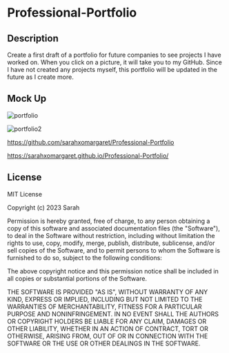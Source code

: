 # Professional-Portfolio

## Description

Create a first draft of a portfolio for future companies to see projects I have worked on. When you click on a picture, it will take you to my GitHub. Since I have not created any projects myself, this portfolio will be updated in the future as I create more. 

## Mock Up

![portfolio](https://user-images.githubusercontent.com/127162545/228976093-d85b9aa0-66a3-4963-b29e-a7e2f6c23db2.PNG)

![portfolio2](https://user-images.githubusercontent.com/127162545/228976099-7744b1ce-8eae-4dcc-8aab-2f4c35484f0c.PNG)

https://github.com/sarahxomargaret/Professional-Portfolio

https://sarahxomargaret.github.io/Professional-Portfolio/

## License

MIT License

Copyright (c) 2023 Sarah

Permission is hereby granted, free of charge, to any person obtaining a copy of this software and associated documentation files (the "Software"), to deal in the Software without restriction, including without limitation the rights to use, copy, modify, merge, publish, distribute, sublicense, and/or sell copies of the Software, and to permit persons to whom the Software is furnished to do so, subject to the following conditions:

The above copyright notice and this permission notice shall be included in all copies or substantial portions of the Software.

THE SOFTWARE IS PROVIDED "AS IS", WITHOUT WARRANTY OF ANY KIND, EXPRESS OR IMPLIED, INCLUDING BUT NOT LIMITED TO THE WARRANTIES OF MERCHANTABILITY, FITNESS FOR A PARTICULAR PURPOSE AND NONINFRINGEMENT. IN NO EVENT SHALL THE AUTHORS OR COPYRIGHT HOLDERS BE LIABLE FOR ANY CLAIM, DAMAGES OR OTHER LIABILITY, WHETHER IN AN ACTION OF CONTRACT, TORT OR OTHERWISE, ARISING FROM, OUT OF OR IN CONNECTION WITH THE SOFTWARE OR THE USE OR OTHER DEALINGS IN THE SOFTWARE.

